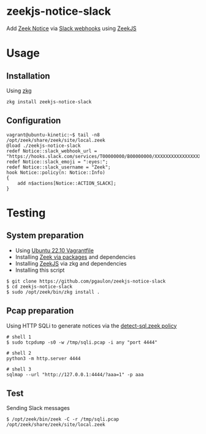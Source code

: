 # zeekjs-notice-slack
Add [Zeek Notice](https://docs.zeek.org/en/master/frameworks/notice.html) via [Slack webhooks](https://api.slack.com/messaging/webhooks) using [ZeekJS](https://zeekjs.readthedocs.io/en/latest/)

# Usage

## Installation

Using [zkg](https://docs.zeek.org/projects/package-manager/en/stable/index.html)
```
zkg install zeekjs-notice-slack
```

## Configuration

```
vagrant@ubuntu-kinetic:~$ tail -n8 /opt/zeek/share/zeek/site/local.zeek
@load ./zeekjs-notice-slack
redef Notice::slack_webhook_url = "https://hooks.slack.com/services/T00000000/B00000000/XXXXXXXXXXXXXXXXXXXXXXXX";
redef Notice::slack_emoji = ":eyes:";
redef Notice::slack_username = "Zeek";
hook Notice::policy(n: Notice::Info)
{
    add n$actions[Notice::ACTION_SLACK];
}
```

# Testing

## System preparation

- Using [Ubuntu 22.10 Vagrantfile](https://app.vagrantup.com/ubuntu/boxes/kinetic64)
- Installing [Zeek via packages](https://build.opensuse.org/package/binaries/security:zeek/zeek/xUbuntu_22.10) and dependencies
- Installing [ZeekJS](https://github.com/corelight/zeekjs#building) via zkg and dependencies
- Installing this script

```
$ git clone https://github.com/pgaulon/zeekjs-notice-slack
$ cd zeekjs-notice-slack
$ sudo /opt/zeek/bin/zkg install .
```

## Pcap preparation

Using HTTP SQLi to generate notices via the [detect-sql.zeek policy](https://github.com/zeek/zeek/blob/master/scripts/policy/protocols/http/detect-sqli.zeek)
```
# shell 1
$ sudo tcpdump -s0 -w /tmp/sqli.pcap -i any "port 4444"

# shell 2
python3 -m http.server 4444

# shell 3
sqlmap --url "http://127.0.0.1:4444/?aaa=1" -p aaa
```

## Test

Sending Slack messages
```
$ /opt/zeek/bin/zeek -C -r /tmp/sqli.pcap /opt/zeek/share/zeek/site/local.zeek
```
